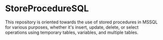 # StoreProcedureSQL
This repository is oriented towards the use of stored procedures in MSSQL for various purposes, whether it's insert, update, delete, or select operations using temporary tables, variables, and multiple tables.
